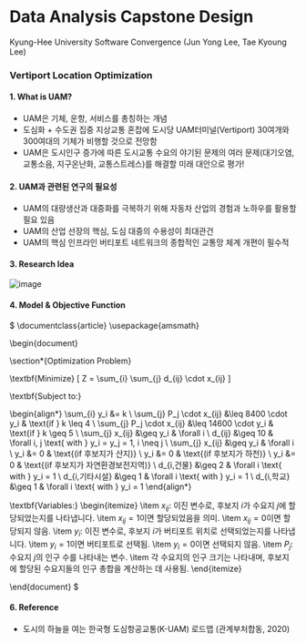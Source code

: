 # Data Analysis Capstone Design
Kyung-Hee University Software Convergence (Jun Yong Lee, Tae Kyoung Lee)

### Vertiport Location Optimization
#### 1. What is UAM?
- UAM은 기체, 운항, 서비스를 총칭하는 개념
- 도심화 + 수도권 집중 지상교통 혼잡에 도시당 UAM터미널(Vertiport) 30여개와 300여대의 기체가 비행할 것으로 전망함
- UAM은 도시인구 증가에 따른 도시교통 수요의 야기된 문제의 여러 문제(대기오염, 교통소음, 지구온난화, 교통스트레스)를 해결할 미래 대안으로 평가!

#### 2. UAM과 관련된 연구의 필요성
- UAM의 대량생산과 대중화를 극복하기 위해 자동차 산업의 경험과 노하우를 활용할 필요 있음
- UAM의 산업 선장의 핵심, 도심 대중의 수용성이 최대관건
- UAM의 핵심 인프라인 버티포트 네트워크의 종합적인 교통망 체계 개편이 필수적

#### 3. Research Idea
![image](https://github.com/user-attachments/assets/79e69214-8971-4088-9471-6dcabaeb0a1e)

#### 4. Model & Objective Function
$
\documentclass{article}
\usepackage{amsmath}

\begin{document}

\section*{Optimization Problem}

\textbf{Minimize}
\[
Z = \sum_{i} \sum_{j} d_{ij} \cdot x_{ij}
\]

\textbf{Subject to:}

\begin{align*}
\sum_{i} y_i &= k \\
\sum_{j} P_j \cdot x_{ij} &\leq 8400 \cdot y_i & \text{if } k \leq 4 \\
\sum_{j} P_j \cdot x_{ij} &\leq 14600 \cdot y_i & \text{if } k \geq 5 \\
\sum_{j} x_{ij} &\geq y_i & \forall i \\
d_{ij} &\geq 10 & \forall i, j \text{ with } y_i = y_j = 1, i \neq j \\
\sum_{j} x_{ij} &\geq y_i & \forall i \\
y_i &= 0 & \text{(if 후보지가 산지)} \\
y_i &= 0 & \text{(if 후보지가 하천)} \\
y_i &= 0 & \text{(if 후보지가 자연환경보전지역)} \\
d_{i,건물} &\geq 2 & \forall i \text{ with } y_i = 1 \\
d_{i,기타시설} &\geq 1 & \forall i \text{ with } y_i = 1 \\
d_{i,학교} &\geq 1 & \forall i \text{ with } y_i = 1
\end{align*}

\textbf{Variables:}
\begin{itemize}
\item $x_{ij}$: 이진 변수로, 후보지 $i$가 수요지 $j$에 할당되었는지를 나타냅니다.
\item $x_{ij} = 1$이면 할당되었음을 의미.
\item $x_{ij} = 0$이면 할당되지 않음.
\item $y_i$: 이진 변수로, 후보지 $i$가 버티포트 위치로 선택되었는지를 나타냅니다.
\item $y_i = 1$이면 버티포트로 선택됨.
\item $y_i = 0$이면 선택되지 않음.
\item $P_j$: 수요지 $j$의 인구 수를 나타내는 변수.
\item 각 수요지의 인구 크기는 나타내며, 후보지에 할당된 수요지들의 인구 총합을 계산하는 데 사용됨.
\end{itemize}

\end{document}
$

#### 6. Reference
- 도시의 하늘을 여는 한국형 도심항공교통(K-UAM) 로드맵 (관계부처합동, 2020)
